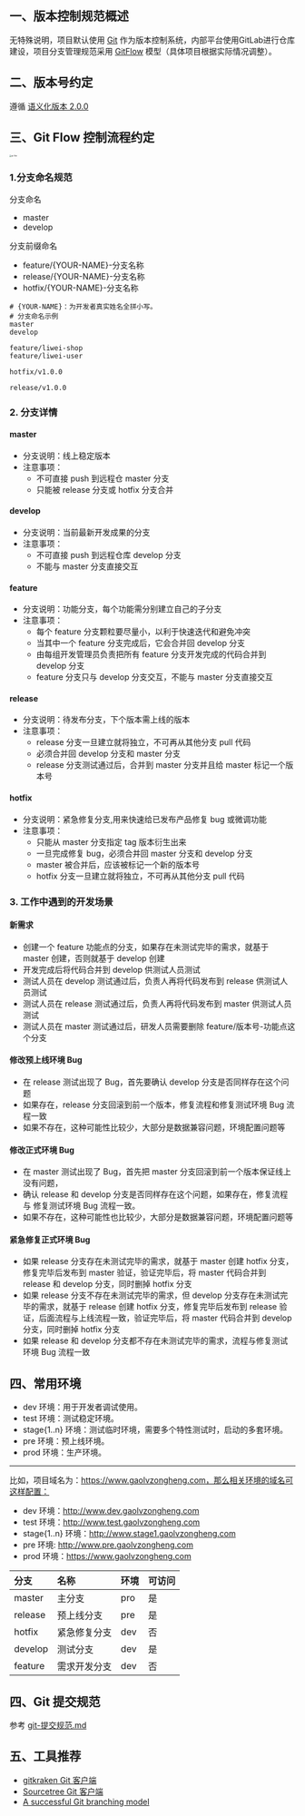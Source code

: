 ## 一、版本控制规范概述
无特殊说明，项目默认使用 [Git](https://git-scm.com/) 作为版本控制系统，内部平台使用GitLab进行仓库建设，项目分支管理规范采用 [GitFlow](https://datasift.github.io/gitflow/IntroducingGitFlow.html) 模型（具体项目根据实际情况调整）。

## 二、版本号约定
遵循 [语义化版本 2.0.0](https://semver.org/lang/zh-CN/)

## 三、Git Flow 控制流程约定
<img src="https://nvie.com/img/git-model@2x.png" alt="git-flow" style="zoom:20%;" />

### 1.分支命名规范
分支命名
- master
- develop

分支前缀命名
- feature/{YOUR-NAME}-分支名称
- release/{YOUR-NAME}-分支名称
- hotfix/{YOUR-NAME}-分支名称

```shell
# {YOUR-NAME}：为开发者真实姓名全拼小写。
# 分支命名示例
master
develop

feature/liwei-shop
feature/liwei-user

hotfix/v1.0.0

release/v1.0.0
```
### 2. 分支详情
#### master
- 分支说明：线上稳定版本
- 注意事项：
  - 不可直接 push 到远程仓 master 分支
  - 只能被 release 分支或 hotfix 分支合并
#### develop
- 分支说明：当前最新开发成果的分支
- 注意事项：
  - 不可直接 push 到远程仓库 develop 分支
  - 不能与 master 分支直接交互
#### feature
- 分支说明：功能分支，每个功能需分别建立自己的子分支
- 注意事项：
  - 每个 feature 分支颗粒要尽量小，以利于快速迭代和避免冲突
  - 当其中一个 feature 分支完成后，它会合并回 develop 分支
  - 由每组开发管理员负责把所有 feature 分支开发完成的代码合并到 develop 分支
  - feature 分支只与 develop 分支交互，不能与 master 分支直接交互
#### release
- 分支说明：待发布分支，下个版本需上线的版本
- 注意事项：
  - release 分支一旦建立就将独立，不可再从其他分支 pull 代码
  - 必须合并回 develop 分支和 master 分支
  - release 分支测试通过后，合并到 master 分支并且给 master 标记一个版本号
#### hotfix
- 分支说明：紧急修复分支,用来快速给已发布产品修复 bug 或微调功能
- 注意事项：
  - 只能从 master 分支指定 tag 版本衍生出来
  - 一旦完成修复 bug，必须合并回 master 分支和 develop 分支
  - master 被合并后，应该被标记一个新的版本号
  - hotfix 分支一旦建立就将独立，不可再从其他分支 pull 代码

### 3. 工作中遇到的开发场景

#### 新需求
- 创建一个 feature 功能点的分支，如果存在未测试完毕的需求，就基于 master 创建，否则就基于 develop 创建
- 开发完成后将代码合并到 develop 供测试人员测试
- 测试人员在 develop 测试通过后，负责人再将代码发布到 release 供测试人员测试
- 测试人员在 release 测试通过后，负责人再将代码发布到 master 供测试人员测试
- 测试人员在 master 测试通过后，研发人员需要删除 feature/版本号-功能点这个分支

#### 修改预上线环境 Bug
- 在 release 测试出现了 Bug，首先要确认 develop 分支是否同样存在这个问题
- 如果存在，release 分支回滚到前一个版本，修复流程和修复测试环境 Bug 流程一致
- 如果不存在，这种可能性比较少，大部分是数据兼容问题，环境配置问题等

#### 修改正式环境 Bug
- 在 master 测试出现了 Bug，首先把 master 分支回滚到前一个版本保证线上没有问题，
- 确认 release 和 develop 分支是否同样存在这个问题，如果存在，修复流程 与 修复测试环境 Bug 流程一致。
- 如果不存在，这种可能性也比较少，大部分是数据兼容问题，环境配置问题等

#### 紧急修复正式环境 Bug
- 如果 release 分支存在未测试完毕的需求，就基于 master 创建 hotfix 分支，修复完毕后发布到 master 验证，验证完毕后，将 master 代码合并到 release 和 develop 分支，同时删掉 hotfix 分支
- 如果 release 分支不存在未测试完毕的需求，但 develop 分支存在未测试完毕的需求，就基于 release 创建 hotfix 分支，修复完毕后发布到 release 验证，后面流程与上线流程一致，验证完毕后，将 master 代码合并到 develop 分支，同时删掉 hotfix 分支
- 如果 release 和 develop 分支都不存在未测试完毕的需求，流程与修复测试环境 Bug 流程一致

## 四、常用环境
- dev          环境：用于开发者调试使用。
- test         环境：测试稳定环境。
- stage{1..n}  环境：测试临时环境，需要多个特性测试时，启动的多套环境。
- pre          环境：预上线环境。
- prod         环境：生产环境。
---

比如，项目域名为：https://www.gaolvzongheng.com，那么相关环境的域名可这样配置：
- dev         环境：http://www.dev.gaolvzongheng.com
- test        环境：http://www.test.gaolvzongheng.com
- stage{1..n} 环境：http://www.stage1.gaolvzongheng.com
- pre         环境: http://www.pre.gaolvzongheng.com
- prod        环境：https://www.gaolvzongheng.com

| 分支    | 名称         | 环境 | 可访问 |
| :------ | :------------ | :---- | :------ |
| master  | 主分支       | pro  | 是     |
| release | 预上线分支   | pre  | 是     |
| hotfix  | 紧急修复分支 | dev  | 否     |
| develop | 测试分支     | dev  | 是     |
| feature | 需求开发分支 | dev  | 否     |

## 四、Git 提交规范

参考 [git-提交规范.md](git-提交规范.md)

## 五、工具推荐

- [gitkraken Git 客户端 ](https://www.gitkraken.com/)
- [Sourcetree Git 客户端 ](https://www.sourcetreeapp.com/)
- [A successful Git branching model](https://nvie.com/posts/a-successful-git-branching-model/)
